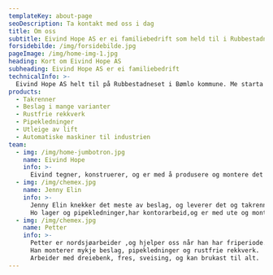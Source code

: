 ```yaml
---
templateKey: about-page
seoDescription: Ta kontakt med oss i dag
title: Om oss
subtitle: Eivind Hope AS er ei familiebedrift som held til i Rubbestadneset på Bømlo
forsidebilde: /img/forsidebilde.jpg
pageImage: /img/home-img-1.jpg
heading: Kort om Eivind Hope AS
subheading: Eivind Hope AS er ei familiebedrift
technicalInfo: >-
  Eivind Hope AS helt til på Rubbestadneset i Bømlo kommune. Me starta i 1991 som blikkenslager, og leverer i dag
products:
  - Takrenner
  - Beslag i mange varianter
  - Rustfrie rekkverk
  - Pipekledninger
  - Utleige av lift
  - Automatiske maskiner til industrien
team:
  - img: /img/home-jumbotron.jpg
    name: Eivind Hope
    info: >-
      Eivind tegner, konstruerer, og er med å produsere og montere det meste av ting som me lagar av rekkverk, maskiner, og ellers alt som folk måtte spørja om.
  - img: /img/chemex.jpg
    name: Jenny Elin
    info: >-
      Jenny Elin knekker det meste av beslag, og leverer det og takrenner til kunder.
      Ho lager og pipekledninger,har kontorarbeid,og er med ute og monterer rustfrie rekkverk når det trengs.
  - img: /img/chemex.jpg
    name: Petter
    info: >-
      Petter er nordsjøarbeider ,og hjelper oss når han har friperiode.
      Han monterer mykje beslag, pipekledninger og rustfrie rekkverk.
      Arbeider med dreiebenk, fres, sveising, og kan brukast til alt.
---
```

